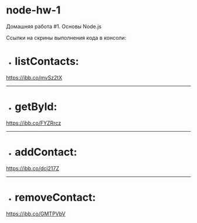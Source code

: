 # node-hw-1

Домашняя работа #1. Основы Node.js

Ссылки на скрины выполнения кода в консоли:

- # **listContacts**:

https://ibb.co/mvSz2tX

---

- # **getById**:

https://ibb.co/FYZRrcz

---

- # **addContact**:

https://ibb.co/dcj217Z

---

- # **removeContact**:

https://ibb.co/GMTPVbV
